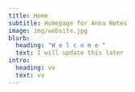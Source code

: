 ```yaml
---
title: Home
subtitle: Homepage for Anna Notes
image: img/website.jpg
blurb:
  heading: "W e l c o m e "
  text: I will update this later
intro:
  heading: vv
  text: vv
---
```

